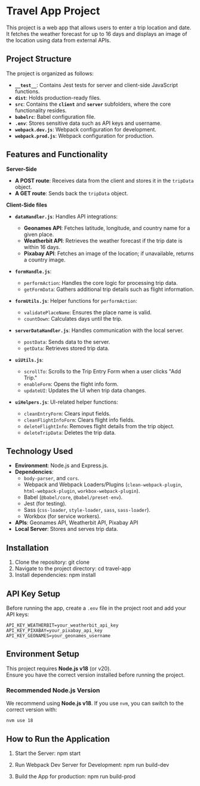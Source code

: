 
# **Travel App Project**

This project is a web app that allows users to enter a trip location and date. It fetches the weather forecast for up to 16 days and displays an image of the location using data from external APIs.

## **Project Structure**

The project is organized as follows:
- **`__test__`**: Contains Jest tests for server and client-side JavaScript functions.
- **`dist`**: Holds production-ready files.
- **`src`**: Contains the **`client`** and **`server`** subfolders, where the core functionality resides.
- **`babelrc`**: Babel configuration file.
- **`.env`**: Stores sensitive data such as API keys and username.
- **`webpack.dev.js`**: Webpack configuration for development.
- **`webpack.prod.js`**: Webpack configuration for production.


## **Features and Functionality**

**Server-Side**
- **A POST route**: Receives data from the client and stores it in the `tripData` object.
- **A GET route**: Sends back the `tripData` object. 

**Client-Side files** 
- **`dataHandler.js`**: Handles API integrations:
  - **Geonames API**: Fetches latitude, longitude, and country name for a given place.
  - **Weatherbit API**: Retrieves the weather forecast if the trip date is within 16 days.
  - **Pixabay API**: Fetches an image of the location; if unavailable, returns a country image.

- **`formHandle.js`**: 
  - `performAction`: Handles the core logic for processing trip data.
  - `getFormData`: Gathers additional trip details such as flight information.
- **`formUtils.js`**: Helper functions for `performAction`:
  - `validatePlaceName`: Ensures the place name is valid.
  - `countDown`: Calculates days until the trip.

- **`serverDataHandler.js`**: Handles communication with the local server.
  - `postData`: Sends data to the server.
  - `getData`: Retrieves stored trip data.

- **`uiUtils.js`**: 
  - `scrollTo`: Scrolls to the Trip Entry Form when a user clicks "Add Trip."
  - `enableForm`: Opens the flight info form.
  - `updateUI`: Updates the UI when trip data changes.
- **`uiHelpers.js`**: UI-related helper functions:
  - `cleanEntryForm`: Clears input fields.
  - `cleanFlightInfoForm`: Clears flight info fields.
  - `deleteFlightInfo`: Removes flight details from the trip object.
  - `deleteTripData`: Deletes the trip data.

## **Technology Used**

- **Environment**: Node.js and Express.js.
- **Dependencies**: 
  - `body-parser`, and `cors`.
  - Webpack and Webpack Loaders/Plugins (`clean-webpack-plugin`, `html-webpack-plugin`, `workbox-webpack-plugin`).
  - Babel (`@babel/core`, `@babel/preset-env`).
  - Jest (for testing).
  - Sass (`css-loader`, `style-loader`, `sass`, `sass-loader`).
  - Workbox (for service workers).
- **APIs**: Geonames API, Weatherbit API, Pixabay API  
- **Local Server**: Stores and serves trip data.

## **Installation**

   1. Clone the repository:
    git clone <repo-url>
   2. Navigate to the project directory:
    cd travel-app
   3. Install dependencies:
    npm install

## **API Key Setup**

Before running the app, create a `.env` file in the project root and add your API keys:  

```
API_KEY_WEATHERBIT=your_weatherbit_api_key
API_KEY_PIXABAY=your_pixabay_api_key
API_KEY_GEONAMES=your_geonames_username

```
## **Environment Setup**

This project requires **Node.js v18** (or v20).  
Ensure you have the correct version installed before running the project.

### Recommended Node.js Version
We recommend using **Node.js v18**. If you use `nvm`, you can switch to the correct version with:

```
nvm use 18
```

## **How to Run the Application**

   1. Start the Server:
    npm start

   2. Run Webpack Dev Server for Development:
    npm run build-dev

   3. Build the App for production:
    npm run build-prod


